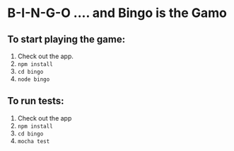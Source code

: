 B-I-N-G-O .... and Bingo is the Gamo
====================================


To start playing the game:
--------------------------
1. Check out the app.
2. `npm install`
3. `cd bingo`
4. `node bingo`

To run tests:
--------------

1. Check out the app
2. `npm install`
3. `cd bingo`
4. `mocha test`
